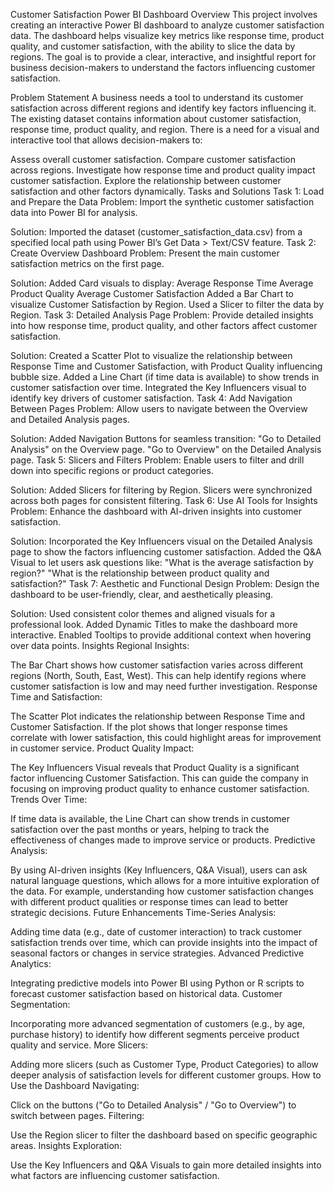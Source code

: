 Customer Satisfaction Power BI Dashboard
Overview
This project involves creating an interactive Power BI dashboard to analyze customer satisfaction data. The dashboard helps visualize key metrics like response time, product quality, and customer satisfaction, with the ability to slice the data by regions. The goal is to provide a clear, interactive, and insightful report for business decision-makers to understand the factors influencing customer satisfaction.

Problem Statement
A business needs a tool to understand its customer satisfaction across different regions and identify key factors influencing it. The existing dataset contains information about customer satisfaction, response time, product quality, and region. There is a need for a visual and interactive tool that allows decision-makers to:

Assess overall customer satisfaction.
Compare customer satisfaction across regions.
Investigate how response time and product quality impact customer satisfaction.
Explore the relationship between customer satisfaction and other factors dynamically.
Tasks and Solutions
Task 1: Load and Prepare the Data
Problem: Import the synthetic customer satisfaction data into Power BI for analysis.

Solution:
Imported the dataset (customer_satisfaction_data.csv) from a specified local path using Power BI’s Get Data > Text/CSV feature.
Task 2: Create Overview Dashboard
Problem: Present the main customer satisfaction metrics on the first page.

Solution:
Added Card visuals to display:
Average Response Time
Average Product Quality
Average Customer Satisfaction
Added a Bar Chart to visualize Customer Satisfaction by Region.
Used a Slicer to filter the data by Region.
Task 3: Detailed Analysis Page
Problem: Provide detailed insights into how response time, product quality, and other factors affect customer satisfaction.

Solution:
Created a Scatter Plot to visualize the relationship between Response Time and Customer Satisfaction, with Product Quality influencing bubble size.
Added a Line Chart (if time data is available) to show trends in customer satisfaction over time.
Integrated the Key Influencers visual to identify key drivers of customer satisfaction.
Task 4: Add Navigation Between Pages
Problem: Allow users to navigate between the Overview and Detailed Analysis pages.

Solution:
Added Navigation Buttons for seamless transition:
"Go to Detailed Analysis" on the Overview page.
"Go to Overview" on the Detailed Analysis page.
Task 5: Slicers and Filters
Problem: Enable users to filter and drill down into specific regions or product categories.

Solution:
Added Slicers for filtering by Region.
Slicers were synchronized across both pages for consistent filtering.
Task 6: Use AI Tools for Insights
Problem: Enhance the dashboard with AI-driven insights into customer satisfaction.

Solution:
Incorporated the Key Influencers visual on the Detailed Analysis page to show the factors influencing customer satisfaction.
Added the Q&A Visual to let users ask questions like:
"What is the average satisfaction by region?"
"What is the relationship between product quality and satisfaction?"
Task 7: Aesthetic and Functional Design
Problem: Design the dashboard to be user-friendly, clear, and aesthetically pleasing.

Solution:
Used consistent color themes and aligned visuals for a professional look.
Added Dynamic Titles to make the dashboard more interactive.
Enabled Tooltips to provide additional context when hovering over data points.
Insights
Regional Insights:

The Bar Chart shows how customer satisfaction varies across different regions (North, South, East, West). This can help identify regions where customer satisfaction is low and may need further investigation.
Response Time and Satisfaction:

The Scatter Plot indicates the relationship between Response Time and Customer Satisfaction. If the plot shows that longer response times correlate with lower satisfaction, this could highlight areas for improvement in customer service.
Product Quality Impact:

The Key Influencers Visual reveals that Product Quality is a significant factor influencing Customer Satisfaction. This can guide the company in focusing on improving product quality to enhance customer satisfaction.
Trends Over Time:

If time data is available, the Line Chart can show trends in customer satisfaction over the past months or years, helping to track the effectiveness of changes made to improve service or products.
Predictive Analysis:

By using AI-driven insights (Key Influencers, Q&A Visual), users can ask natural language questions, which allows for a more intuitive exploration of the data. For example, understanding how customer satisfaction changes with different product qualities or response times can lead to better strategic decisions.
Future Enhancements
Time-Series Analysis:

Adding time data (e.g., date of customer interaction) to track customer satisfaction trends over time, which can provide insights into the impact of seasonal factors or changes in service strategies.
Advanced Predictive Analytics:

Integrating predictive models into Power BI using Python or R scripts to forecast customer satisfaction based on historical data.
Customer Segmentation:

Incorporating more advanced segmentation of customers (e.g., by age, purchase history) to identify how different segments perceive product quality and service.
More Slicers:

Adding more slicers (such as Customer Type, Product Categories) to allow deeper analysis of satisfaction levels for different customer groups.
How to Use the Dashboard
Navigating:

Click on the buttons ("Go to Detailed Analysis" / "Go to Overview") to switch between pages.
Filtering:

Use the Region slicer to filter the dashboard based on specific geographic areas.
Insights Exploration:

Use the Key Influencers and Q&A Visuals to gain more detailed insights into what factors are influencing customer satisfaction.
